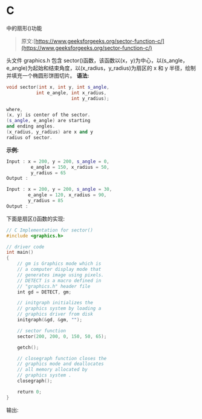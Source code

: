 # C

中的扇形()功能

> 原文:[https://www.geeksforgeeks.org/sector-function-c/](https://www.geeksforgeeks.org/sector-function-c/)

头文件 graphics.h 包含 sector()函数，该函数以(x，y)为中心，以(s_angle，e_angle)为起始和结束角度，以(x_radius，y_radius)为扇区的 x 和 y 半径，绘制并填充一个椭圆形饼图切片。
**语法:**

```cpp
void sector(int x, int y, int s_angle, 
           int e_angle, int x_radius, 
                        int y_radius);

where,
(x, y) is center of the sector.
(s_angle, e_angle) are starting 
and ending angles.
(x_radius, y_radius) are x and y
radius of sector.

```

**示例:**

```cpp
Input : x = 200, y = 200, s_angle = 0,
         e_angle = 150, x_radius = 50, 
         y_radius = 65
Output : 

Input : x = 200, y = 200, s_angle = 30, 
        e_angle = 120, x_radius = 90, 
        y_radius = 85 
Output : 

```

下面是扇区()函数的实现:

```cpp
// C Implementation for sector()
#include <graphics.h>

// driver code
int main()
{
    // gm is Graphics mode which is
    // a computer display mode that
    // generates image using pixels.
    // DETECT is a macro defined in
    // "graphics.h" header file
    int gd = DETECT, gm;

    // initgraph initializes the
    // graphics system by loading a
    // graphics driver from disk
    initgraph(&gd, &gm, "");

    // sector function
    sector(200, 200, 0, 150, 50, 65);

    getch();

    // closegraph function closes the
    // graphics mode and deallocates
    // all memory allocated by
    // graphics system .
    closegraph();

    return 0;
}
```

输出: